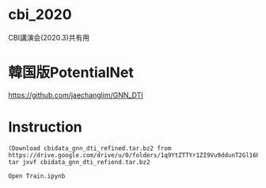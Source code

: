 # cbi_2020

CBI講演会(2020.3)共有用

# 韓国版PotentialNet

https://github.com/jaechanglim/GNN_DTI

# Instruction

```
(Download cbidata_gnn_dti_refined.tar.bz2 from https://drive.google.com/drive/u/0/folders/1q9YtZTTYr1ZI9Vu9ddunT2Gl16Pmy4S9)
tar jxvf cbidata_gnn_dti_refiend.tar.bz2

Open Train.ipynb
```

